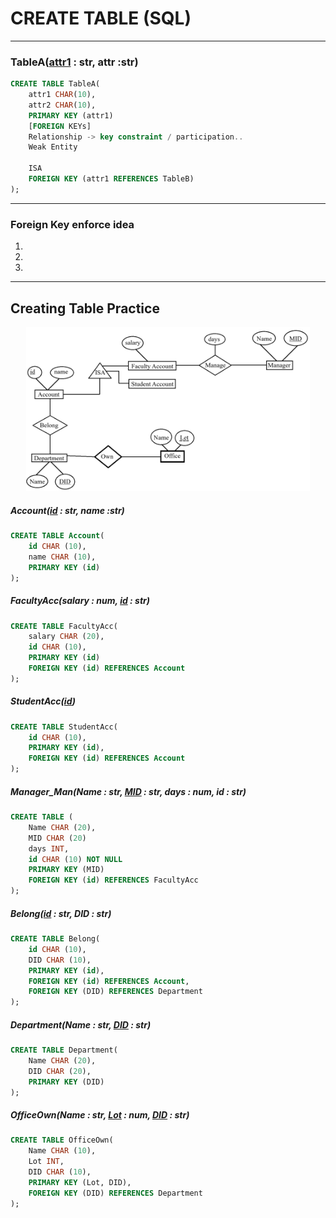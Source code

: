 # CREATE TABLE (SQL)
---
### TableA(<u>attr1</u> : str, attr :str)
```SQL
CREATE TABLE TableA(
    attr1 CHAR(10),
    attr2 CHAR(10), 
    PRIMARY KEY (attr1)
    [FOREIGN KEYs]
    Relationship -> key constraint / participation..
    Weak Entity

    ISA
    FOREIGN KEY (attr1 REFERENCES TableB)
);
```

---
### Foreign Key enforce idea
1. 
2. 
3. 
---
## Creating Table Practice
<div style="margin-left: auto; margin-right: auto; width: 90%"> 

![PC1](Images\CTP1\CT1.png) </div>

##### Account(<u>id</u> : str, name :str)
```SQL
CREATE TABLE Account(
    id CHAR (10),
    name CHAR (10),
    PRIMARY KEY (id)
);
```
##### FacultyAcc(salary : num, <u>id</u> : str)
```SQL
CREATE TABLE FacultyAcc(
    salary CHAR (20),
    id CHAR (10),
    PRIMARY KEY (id)
    FOREIGN KEY (id) REFERENCES Account
);
```
##### StudentAcc(<u>id</u>)
```SQL
CREATE TABLE StudentAcc(
    id CHAR (10),
    PRIMARY KEY (id),
    FOREIGN KEY (id) REFERENCES Account
);
```
##### Manager_Man(Name : str, <u>MID</u> : str, days : num, id : str)
```SQL
CREATE TABLE (
    Name CHAR (20),
    MID CHAR (20)
    days INT,
    id CHAR (10) NOT NULL
    PRIMARY KEY (MID)
    FOREIGN KEY (id) REFERENCES FacultyAcc
);
```
##### Belong(<u>id</u> : str, DID : str)
```SQL
CREATE TABLE Belong(
    id CHAR (10),
    DID CHAR (10),
    PRIMARY KEY (id),
    FOREIGN KEY (id) REFERENCES Account,
    FOREIGN KEY (DID) REFERENCES Department
);
```
##### Department(Name : str, <u>DID</u> : str)
```SQL
CREATE TABLE Department(
    Name CHAR (20),
    DID CHAR (20),
    PRIMARY KEY (DID)
);
```
##### OfficeOwn(Name : str, <u>Lot</u> : num, <u>DID</u> : str)
```SQL
CREATE TABLE OfficeOwn(
    Name CHAR (10),
    Lot INT,
    DID CHAR (10),
    PRIMARY KEY (Lot, DID),
    FOREIGN KEY (DID) REFERENCES Department
);

```